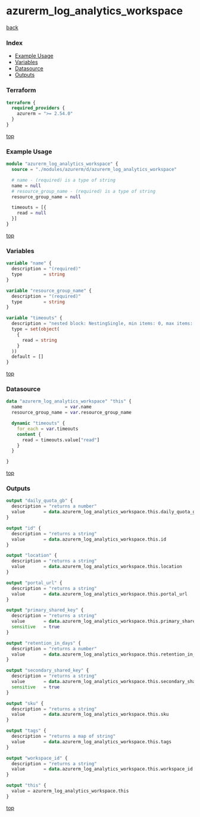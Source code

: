 # azurerm_log_analytics_workspace

[back](../azurerm.md)

### Index

- [Example Usage](#example-usage)
- [Variables](#variables)
- [Datasource](#datasource)
- [Outputs](#outputs)

### Terraform

```terraform
terraform {
  required_providers {
    azurerm = ">= 2.54.0"
  }
}
```

[top](#index)

### Example Usage

```terraform
module "azurerm_log_analytics_workspace" {
  source = "./modules/azurerm/d/azurerm_log_analytics_workspace"

  # name - (required) is a type of string
  name = null
  # resource_group_name - (required) is a type of string
  resource_group_name = null

  timeouts = [{
    read = null
  }]
}
```

[top](#index)

### Variables

```terraform
variable "name" {
  description = "(required)"
  type        = string
}

variable "resource_group_name" {
  description = "(required)"
  type        = string
}

variable "timeouts" {
  description = "nested block: NestingSingle, min items: 0, max items: 0"
  type = set(object(
    {
      read = string
    }
  ))
  default = []
}
```

[top](#index)

### Datasource

```terraform
data "azurerm_log_analytics_workspace" "this" {
  name                = var.name
  resource_group_name = var.resource_group_name

  dynamic "timeouts" {
    for_each = var.timeouts
    content {
      read = timeouts.value["read"]
    }
  }

}
```

[top](#index)

### Outputs

```terraform
output "daily_quota_gb" {
  description = "returns a number"
  value       = data.azurerm_log_analytics_workspace.this.daily_quota_gb
}

output "id" {
  description = "returns a string"
  value       = data.azurerm_log_analytics_workspace.this.id
}

output "location" {
  description = "returns a string"
  value       = data.azurerm_log_analytics_workspace.this.location
}

output "portal_url" {
  description = "returns a string"
  value       = data.azurerm_log_analytics_workspace.this.portal_url
}

output "primary_shared_key" {
  description = "returns a string"
  value       = data.azurerm_log_analytics_workspace.this.primary_shared_key
  sensitive   = true
}

output "retention_in_days" {
  description = "returns a number"
  value       = data.azurerm_log_analytics_workspace.this.retention_in_days
}

output "secondary_shared_key" {
  description = "returns a string"
  value       = data.azurerm_log_analytics_workspace.this.secondary_shared_key
  sensitive   = true
}

output "sku" {
  description = "returns a string"
  value       = data.azurerm_log_analytics_workspace.this.sku
}

output "tags" {
  description = "returns a map of string"
  value       = data.azurerm_log_analytics_workspace.this.tags
}

output "workspace_id" {
  description = "returns a string"
  value       = data.azurerm_log_analytics_workspace.this.workspace_id
}

output "this" {
  value = azurerm_log_analytics_workspace.this
}
```

[top](#index)